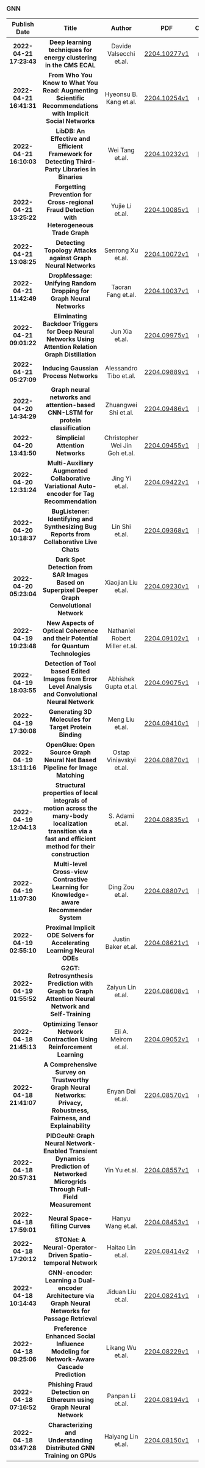 
### GNN
|Publish Date|Title|Author|PDF|Code|
| :---: | :---: | :---: | :---: | :---: |
|**2022-04-21 17:23:43**|**Deep learning techniques for energy clustering in the CMS ECAL**|Davide Valsecchi et.al.|[2204.10277v1](http://arxiv.org/abs/2204.10277v1)|null|
|**2022-04-21 16:41:31**|**From Who You Know to What You Read: Augmenting Scientific   Recommendations with Implicit Social Networks**|Hyeonsu B. Kang et.al.|[2204.10254v1](http://arxiv.org/abs/2204.10254v1)|null|
|**2022-04-21 16:10:03**|**LibDB: An Effective and Efficient Framework for Detecting Third-Party   Libraries in Binaries**|Wei Tang et.al.|[2204.10232v1](http://arxiv.org/abs/2204.10232v1)|[link](https://github.com/deepsoftwareanalytics/libdb)|
|**2022-04-21 13:25:22**|**Forgetting Prevention for Cross-regional Fraud Detection with   Heterogeneous Trade Graph**|Yujie Li et.al.|[2204.10085v1](http://arxiv.org/abs/2204.10085v1)|[link](https://github.com/yujieli42/htg-cfd)|
|**2022-04-21 13:08:25**|**Detecting Topology Attacks against Graph Neural Networks**|Senrong Xu et.al.|[2204.10072v1](http://arxiv.org/abs/2204.10072v1)|null|
|**2022-04-21 11:42:49**|**DropMessage: Unifying Random Dropping for Graph Neural Networks**|Taoran Fang et.al.|[2204.10037v1](http://arxiv.org/abs/2204.10037v1)|null|
|**2022-04-21 09:01:22**|**Eliminating Backdoor Triggers for Deep Neural Networks Using Attention   Relation Graph Distillation**|Jun Xia et.al.|[2204.09975v1](http://arxiv.org/abs/2204.09975v1)|null|
|**2022-04-21 05:27:09**|**Inducing Gaussian Process Networks**|Alessandro Tibo et.al.|[2204.09889v1](http://arxiv.org/abs/2204.09889v1)|null|
|**2022-04-20 14:34:29**|**Graph neural networks and attention-based CNN-LSTM for protein   classification**|Zhuangwei Shi et.al.|[2204.09486v1](http://arxiv.org/abs/2204.09486v1)|[link](https://github.com/zshicode/gnn-attcl-protein)|
|**2022-04-20 13:41:50**|**Simplicial Attention Networks**|Christopher Wei Jin Goh et.al.|[2204.09455v1](http://arxiv.org/abs/2204.09455v1)|[link](https://github.com/ggoh29/simplicial-neural-network-benchmark)|
|**2022-04-20 12:31:24**|**Multi-Auxiliary Augmented Collaborative Variational Auto-encoder for Tag   Recommendation**|Jing Yi et.al.|[2204.09422v1](http://arxiv.org/abs/2204.09422v1)|null|
|**2022-04-20 10:18:37**|**BugListener: Identifying and Synthesizing Bug Reports from Collaborative   Live Chats**|Lin Shi et.al.|[2204.09368v1](http://arxiv.org/abs/2204.09368v1)|[link](https://github.com/buglistener/buglistener2022)|
|**2022-04-20 05:23:04**|**Dark Spot Detection from SAR Images Based on Superpixel Deeper Graph   Convolutional Network**|Xiaojian Liu et.al.|[2204.09230v1](http://arxiv.org/abs/2204.09230v1)|null|
|**2022-04-19 19:23:48**|**New Aspects of Optical Coherence and their Potential for Quantum   Technologies**|Nathaniel Robert Miller et.al.|[2204.09102v1](http://arxiv.org/abs/2204.09102v1)|null|
|**2022-04-19 18:03:55**|**Detection of Tool based Edited Images from Error Level Analysis and   Convolutional Neural Network**|Abhishek Gupta et.al.|[2204.09075v1](http://arxiv.org/abs/2204.09075v1)|null|
|**2022-04-19 17:30:08**|**Generating 3D Molecules for Target Protein Binding**|Meng Liu et.al.|[2204.09410v1](http://arxiv.org/abs/2204.09410v1)|[link](https://github.com/divelab/graphbp)|
|**2022-04-19 13:11:16**|**OpenGlue: Open Source Graph Neural Net Based Pipeline for Image Matching**|Ostap Viniavskyi et.al.|[2204.08870v1](http://arxiv.org/abs/2204.08870v1)|[link](https://github.com/ucuapps/openglue)|
|**2022-04-19 12:04:13**|**Structural properties of local integrals of motion across the many-body   localization transition via a fast and efficient method for their   construction**|S. Adami et.al.|[2204.08835v1](http://arxiv.org/abs/2204.08835v1)|null|
|**2022-04-19 11:07:30**|**Multi-level Cross-view Contrastive Learning for Knowledge-aware   Recommender System**|Ding Zou et.al.|[2204.08807v1](http://arxiv.org/abs/2204.08807v1)|[link](https://github.com/cciiplab/mcclk)|
|**2022-04-19 02:55:10**|**Proximal Implicit ODE Solvers for Accelerating Learning Neural ODEs**|Justin Baker et.al.|[2204.08621v1](http://arxiv.org/abs/2204.08621v1)|null|
|**2022-04-19 01:55:52**|**G2GT: Retrosynthesis Prediction with Graph to Graph Attention Neural   Network and Self-Training**|Zaiyun Lin et.al.|[2204.08608v1](http://arxiv.org/abs/2204.08608v1)|null|
|**2022-04-18 21:45:13**|**Optimizing Tensor Network Contraction Using Reinforcement Learning**|Eli A. Meirom et.al.|[2204.09052v1](http://arxiv.org/abs/2204.09052v1)|null|
|**2022-04-18 21:41:07**|**A Comprehensive Survey on Trustworthy Graph Neural Networks: Privacy,   Robustness, Fairness, and Explainability**|Enyan Dai et.al.|[2204.08570v1](http://arxiv.org/abs/2204.08570v1)|null|
|**2022-04-18 20:57:31**|**PIDGeuN: Graph Neural Network-Enabled Transient Dynamics Prediction of   Networked Microgrids Through Full-Field Measurement**|Yin Yu et.al.|[2204.08557v1](http://arxiv.org/abs/2204.08557v1)|null|
|**2022-04-18 17:59:01**|**Neural Space-filling Curves**|Hanyu Wang et.al.|[2204.08453v1](http://arxiv.org/abs/2204.08453v1)|null|
|**2022-04-18 17:20:12**|**STONet: A Neural-Operator-Driven Spatio-temporal Network**|Haitao Lin et.al.|[2204.08414v2](http://arxiv.org/abs/2204.08414v2)|null|
|**2022-04-18 10:14:43**|**GNN-encoder: Learning a Dual-encoder Architecture via Graph Neural   Networks for Passage Retrieval**|Jiduan Liu et.al.|[2204.08241v1](http://arxiv.org/abs/2204.08241v1)|null|
|**2022-04-18 09:25:06**|**Preference Enhanced Social Influence Modeling for Network-Aware Cascade   Prediction**|Likang Wu et.al.|[2204.08229v1](http://arxiv.org/abs/2204.08229v1)|null|
|**2022-04-18 07:16:52**|**Phishing Fraud Detection on Ethereum using Graph Neural Network**|Panpan Li et.al.|[2204.08194v1](http://arxiv.org/abs/2204.08194v1)|null|
|**2022-04-18 03:47:28**|**Characterizing and Understanding Distributed GNN Training on GPUs**|Haiyang Lin et.al.|[2204.08150v1](http://arxiv.org/abs/2204.08150v1)|null|
